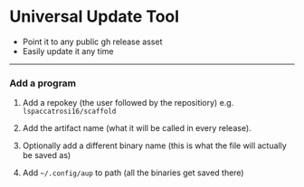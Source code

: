 # Universal Update Tool

- Point it to any public gh release asset
- Easily update it any time

---

### Add a program

1. Add a repokey (the user followed by the repositiory) e.g. `lspaccatrosi16/scaffold`

2. Add the artifact name (what it will be called in every release).

3. Optionally add a different binary name (this is what the file will actually be saved as)

4. Add `~/.config/aup` to path (all the binaries get saved there)

